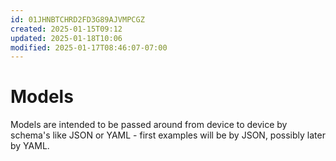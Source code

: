 ```yaml
---
id: 01JHNBTCHRD2FD3G89AJVMPCGZ
created: 2025-01-15T09:12
updated: 2025-01-18T10:06
modified: 2025-01-17T08:46:07-07:00
---
```

# Models

Models are intended to be passed around from device to device by schema's like JSON or YAML - first examples will be by JSON, possibly later by YAML.

